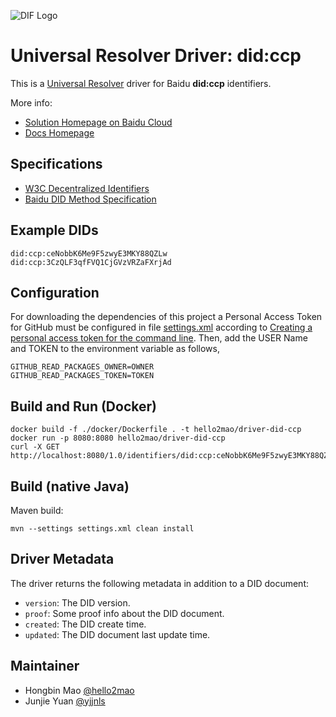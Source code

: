 ![DIF Logo](https://raw.githubusercontent.com/decentralized-identity/universal-resolver/master/docs/logo-dif.png)

# Universal Resolver Driver: did:ccp

This is a [Universal Resolver](https://github.com/decentralized-identity/universal-resolver/) driver for Baidu **did:ccp** identifiers.

More info: 

- [Solution Homepage on Baidu Cloud](https://cloud.baidu.com/solution/digitalIdentity.html)
- [Docs Homepage](https://did.baidu.com)

## Specifications

* [W3C Decentralized Identifiers](https://w3c.github.io/did-core/)
* [Baidu DID Method Specification](https://did.baidu.com/did-spec/)

## Example DIDs

```
did:ccp:ceNobbK6Me9F5zwyE3MKY88QZLw
did:ccp:3CzQLF3qfFVQ1CjGVzVRZaFXrjAd
```
## Configuration
For downloading the dependencies of this project a Personal Access Token for GitHub must be configured in file [settings.xml](https://github.com/decentralized-identity/uni-resolver-driver-did-ccp/blob/release-0.1.x/settings.xml) according to [Creating a personal access token for the command line](https://help.github.com/en/github/authenticating-to-github/creating-a-personal-access-token-for-the-command-line).
Then, add the USER Name and TOKEN to the environment variable as follows,

    GITHUB_READ_PACKAGES_OWNER=OWNER
    GITHUB_READ_PACKAGES_TOKEN=TOKEN
## Build and Run (Docker)

```
docker build -f ./docker/Dockerfile . -t hello2mao/driver-did-ccp
docker run -p 8080:8080 hello2mao/driver-did-ccp
curl -X GET http://localhost:8080/1.0/identifiers/did:ccp:ceNobbK6Me9F5zwyE3MKY88QZLw
```

## Build (native Java)

Maven build:

	mvn --settings settings.xml clean install


## Driver Metadata

The driver returns the following metadata in addition to a DID document:

* `version`: The DID version.
* `proof`: Some proof info about the DID document.
* `created`: The DID create time.
* `updated`: The DID document last update time.

## Maintainer

- Hongbin Mao [@hello2mao](https://github.com/hello2mao)
- Junjie Yuan [@yjjnls](https://github.com/yjjnls)

